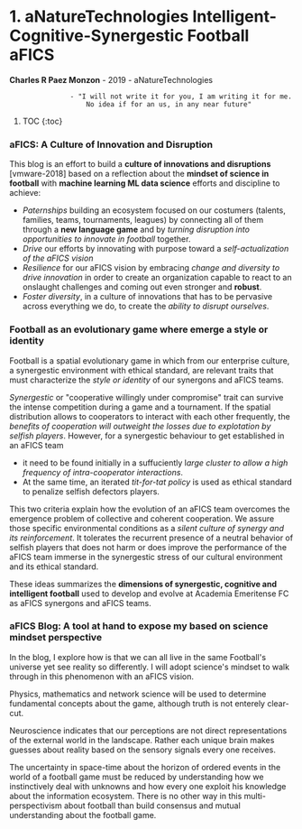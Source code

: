 # 1. aNatureTechnologies Intelligent-Cognitive-Synergestic Football aFICS

**Charles R Paez Monzon** - 2019 - aNatureTechnologies

                   - "I will not write it for you, I am writing it for me. 
                       No idea if for an us, in any near future"

1. TOC
{:toc}
                                              
### aFICS: A Culture of Innovation and Disruption
This blog is an effort to build a **culture of innovations and disruptions** [vmware-2018] based on a reflection about the
**mindset of science in football** with **machine learning ML data science** efforts and discipline to achieve:

- *Paternships* building an ecosystem focused on our costumers (talents, families, teams, tournaments, leagues) by connecting
all of them through a **new language game** and by *turning disruption into opportunities to innovate in football* together.
- *Drive* our efforts by innovating with purpose toward a *self-actualization of the aFICS vision*
- *Resilience* for our aFICS vision by embracing *change and diversity to drive innovation* in order to create an organization
capable to react to an onslaught challenges and coming out even stronger and **robust**. 
- *Foster diversity*, in a culture of innovations that has to be pervasive across everything we do, to create the *ability to
disrupt ourselves*.

### Football as an evolutionary game where emerge a style or identity
Football is a spatial evolutionary game in which from our enterprise culture, a synergestic environment with ethical standard, 
are relevant traits that must characterize the *style or identity* of our synergons and aFICS teams.

*Synergestic* or "cooperative willingly under compromise" trait can survive the intense competition during a game and a 
tournament. If the spatial distribution allows to cooperators to interact with each other frequently, the *benefits of 
cooperation will outweight the losses due to explotation by selfish players*. However, for a synergestic behaviour to get
established in an aFICS team

- it need to be found initially in a suffuciently l*arge cluster to allow a high frequency of intra-cooperator interactions*.
- At the same time, an iterated *tit-for-tat policy* is used as ethical standard to penalize selfish defectors players.

This two criteria explain how the evolution of an aFICS team overcomes the emergence problem of collective and coherent 
cooperation. We assure those specific environmental conditions as a *silent culture of synergy and its reinforcement*. It
tolerates the recurrent presence of a neutral behavior of selfish players that does not harm or does improve the performance 
of the aFICS team immerse in the synergestic stress of our cultural environment and its ethical standard.

These ideas summarizes the **dimensions of synergestic, cognitive and intelligent football** used to develop and evolve at
Academia Emeritense FC as aFICS synergons and aFICS teams.

### aFICS Blog: A tool at hand to expose my based on science mindset perspective
In the blog, I explore how is that we can all live in the same Football's universe yet see reality so differently. I will 
adopt science's mindset to walk through in this phenomenon with an aFICS vision.

Physics, mathematics and network science will be used to determine fundamental concepts about the game, although truth is not
enterely clear-cut.

Neuroscience indicates that our perceptions are not direct representations of the external world in the landscape. Rather each
unique brain makes guesses about reality based on the sensory signals every one receives.

The uncertainty in space-time about the horizon of ordered events in the world of a football game must be reduced by 
understanding how we instinctively deal with unknowns and how every one exploit his knowledge about the information ecosystem.
There is no other way in this multi-perspectivism about football than build consensus and mutual understanding about the 
football game.
